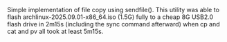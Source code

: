 Simple implementation of file copy using sendfile().  This utility was able to flash archlinux-2025.09.01-x86_64.iso (1.5G) fully to a cheap 8G USB2.0 flash drive in 2m15s (including the sync command afterward) when cp and cat and pv all took at least 5m15s.
